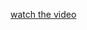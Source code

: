 [watch the video](https://drive.google.com/file/d/193G1bDefEwwsCZGwvb5UYfZhuMvH8J7n/view?usp=sharing)
